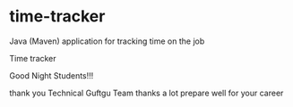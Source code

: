 # time-tracker
Java (Maven) application for tracking time on the job

Time tracker

Good Night Students!!!

thank you Technical Guftgu Team 
thanks a lot
prepare well for your career
